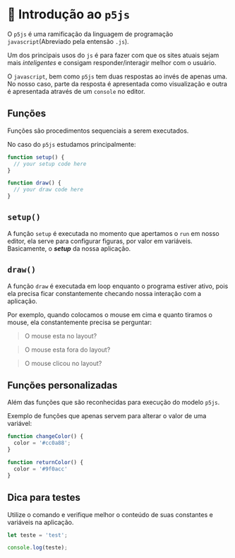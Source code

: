 # 🌱 Introdução ao **`p5js`**

O `p5js` é uma ramificação da linguagem de programação `javascript`(Abreviado pela entensão `.js`). 

Um dos principais usos do `js` é para fazer com que os sites atuais sejam mais *inteligentes* e consigam responder/interagir melhor com o usuário.

O `javascript`, bem como `p5js` tem duas respostas ao invés de apenas uma. No nosso caso, parte da resposta é apresentada como visualização e outra é apresentada através de um `console` no editor.

## Funções

Funções são procedimentos sequenciais a serem executados.

No caso do `p5js` estudamos principalmente:

```js
function setup() {
  // your setup code here
}

function draw() {
  // your draw code here
}
```

## `setup()`

A função `setup` é executada no momento que apertamos o `run` em nosso editor, ela serve para configurar figuras, por valor em variáveis. Basicamente, o ***setup*** da nossa aplicação.

## `draw()`

A função `draw` é executada em loop enquanto o programa estiver ativo, pois ela precisa ficar constantemente checando nossa interação com a aplicação. 

Por exemplo, quando colocamos o mouse em cima e quanto tiramos o mouse, ela constantemente precisa se perguntar:

> O mouse esta no layout?

> O mouse esta fora do layout?

> O mouse clicou no layout?

## Funções personalizadas

Além das funções que são reconhecidas para execução do modelo `p5js`.

Exemplo de funções que apenas servem para alterar o valor de uma variável:

```js
function changeColor() {
  color = '#cc0a88';
}

function returnColor() {
  color = '#9f0acc'
}
```

## Dica para testes

Utilize o comando e verifique melhor o conteúdo de suas constantes e variáveis na aplicação.

```js
let teste = 'test';

console.log(teste);
```